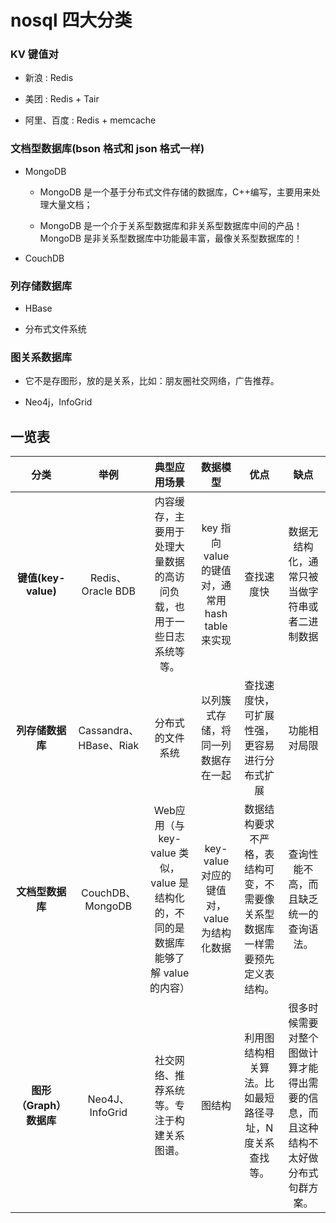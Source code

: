 # nosql 四大分类

### KV 键值对

+ 新浪 : Redis

+ 美团 : Redis + Tair

+ 阿里、百度 : Redis + memcache

### 文档型数据库(bson 格式和 json 格式一样)

+ MongoDB

    * MongoDB 是一个基于分布式文件存储的数据库，C++编写，主要用来处理大量文档；

    * MongoDB 是一个介于关系型数据库和非关系型数据库中间的产品！MongoDB 是非关系型数据库中功能最丰富，最像关系型数据库的！

+ CouchDB

### 列存储数据库

+ HBase

+ 分布式文件系统

### 图关系数据库

+ 它不是存图形，放的是关系，比如：朋友圈社交网络，广告推荐。

+ Neo4j，InfoGrid

## 一览表

| 分类 | 举例 | 典型应用场景 | 数据模型 | 优点 | 缺点 |
| :--: | :--: | :---------: | :-----: | :--: | :--: |
| **键值(key-value)** | Redis、Oracle BDB | 内容缓存，主要用于处理大量数据的高访问负载，也用于一些日志系统等等。 | key 指向 value 的键值对，通常用 hash table 来实现 | 查找速度快 | 数据无结构化，通常只被当做字符串或者二进制数据 |
| **列存储数据库** | Cassandra、HBase、Riak | 分布式的文件系统 | 以列簇式存储，将同一列数据存在一起 | 查找速度快，可扩展性强，更容易进行分布式扩展 | 功能相对局限 |
| **文档型数据库** | CouchDB、MongoDB | Web应用（与 key-value 类似，value 是结构化的，不同的是数据库能够了解 value 的内容） | key-value 对应的键值对，value 为结构化数据 | 数据结构要求不严格，表结构可变，不需要像关系型数据库一样需要预先定义表结构。 | 查询性能不高，而且缺乏统一的查询语法。 |
| **图形（Graph）数据库** | Neo4J、InfoGrid | 社交网络、推荐系统等。专注于构建关系图谱。 | 图结构 | 利用图结构相关算法。比如最短路径寻址，N度关系查找等。 | 很多时候需要对整个图做计算才能得出需要的信息，而且这种结构不太好做分布式句群方案。 |